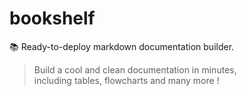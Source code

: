 # bookshelf
📚 Ready-to-deploy markdown documentation builder.

> Build a cool and clean documentation in minutes,<br>
> including tables, flowcharts and many more !
